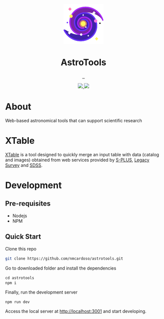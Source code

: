 <p align="center">
  <img alt="AstroTools" src="public/galaxy_128.png" width="128" height="128" />
  <h1 align="center">AstroTools</h1>
</p>

<p align="center">
  <a aria-label="License" href="https://github.com/nmcardoso/astrotools/blob/main/LICENSE">
    <img alt="" src="https://img.shields.io/badge/LICENSE-GNU--GPLv3-sucess?style=for-the-badge&labelColor=000">
  </a>
  <a aria-label="Nextjs" href="https://github.com/vercel/next.js">
    <img alt="" src="https://img.shields.io/badge/MADE%20WITH%20NEXTJS-blueviolet.svg?style=for-the-badge&logo=Next.js&labelColor=000000&logoWidth=20">
  </a>
  <a aria-label="Leaflet" href="https://typescript.org">
    <img alt="" src="https://img.shields.io/badge/WRITTEN%20IN%20TYPESCRIPT-blue.svg?style=for-the-badge&logo=typescript&labelColor=000&logoWidth=20&logoColor=blue">
  </a>
</p>

<p align="center">
  <a aria-label="Vercel" href="https://replit.com">
    <img src="https://img.shields.io/badge/POWERED%20BY%20REPLIT-000.svg?style=for-the-badge&logo=replit&labelColor=000&logoWidth=20">
  </a>
  <a aria-label="Open Street Map" href="https://glitch.com">
    <img src="https://img.shields.io/badge/POWERED%20BY%20GLITCH-000.svg?style=for-the-badge&logo=glitch&labelColor=000&logoWidth=20">
  </a>
</p>


# About

Web-based astronomical tools that can support scientific research


# XTable

[XTable](https://nmcardoso.github.io/astrotools/xtable.html) is a tool designed to quickly merge an input table with data (catalog and images) obtained from web services provided by [S-PLUS](https://splus.cloud), [Legacy Survey](https://legacysurvey.org) and [SDSS](https://sdss.org). 


# Development

## Pre-requisites

* Nodejs
* NPM

## Quick Start

Clone this repo

```sh
git clone https://github.com/nmcardoso/astrotools.git
```

Go to downloaded folder and install the dependencies

```ssh
cd astrotools
npm i
```

Finally, run the development server

```sh
npm run dev
```

Access the local server at [http://localhost:3001](http://localhost:3001) and start developing.
